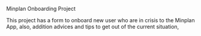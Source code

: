 Minplan Onboarding Project

This project has a form to onboard new user who are in crisis to the Minplan App, also, addition advices and tips to get out of the current situation,

